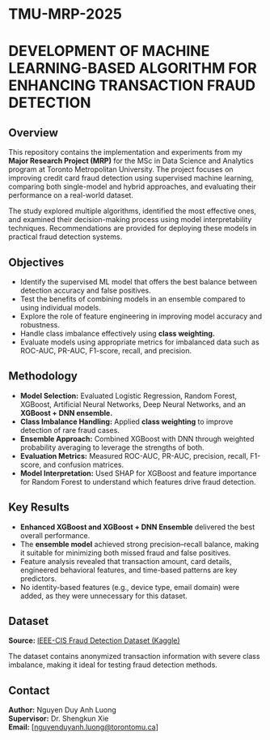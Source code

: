 # TMU-MRP-2025
# DEVELOPMENT OF MACHINE LEARNING-BASED ALGORITHM FOR ENHANCING TRANSACTION FRAUD DETECTION
## Overview

This repository contains the implementation and experiments from my **Major Research Project (MRP)** for the MSc in Data Science and Analytics program at Toronto Metropolitan University. The project focuses on improving credit card fraud detection using supervised machine learning, comparing both single-model and hybrid approaches, and evaluating their performance on a real-world dataset.

The study explored multiple algorithms, identified the most effective ones, and examined their decision-making process using model interpretability techniques. Recommendations are provided for deploying these models in practical fraud detection systems.

## Objectives

- Identify the supervised ML model that offers the best balance between detection accuracy and false positives.
- Test the benefits of combining models in an ensemble compared to using individual models.
- Explore the role of feature engineering in improving model accuracy and robustness.
- Handle class imbalance effectively using **class weighting.**
- Evaluate models using appropriate metrics for imbalanced data such as ROC-AUC, PR-AUC, F1-score, recall, and precision.

## Methodology
- **Model Selection:** Evaluated Logistic Regression, Random Forest, XGBoost, Artificial Neural Networks, Deep Neural Networks, and an **XGBoost + DNN ensemble.**
- **Class Imbalance Handling:** Applied **class weighting** to improve detection of rare fraud cases.
- **Ensemble Approach:** Combined XGBoost with DNN through weighted probability averaging to leverage the strengths of both.
- **Evaluation Metrics:** Measured ROC-AUC, PR-AUC, precision, recall, F1-score, and confusion matrices.
- **Model Interpretation:** Used SHAP for XGBoost and feature importance for Random Forest to understand which features drive fraud detection.

## Key Results
- **Enhanced XGBoost and XGBoost + DNN Ensemble** delivered the best overall performance.
- The **ensemble model** achieved strong precision–recall balance, making it suitable for minimizing both missed fraud and false positives.
- Feature analysis revealed that transaction amount, card details, engineered behavioral features, and time-based patterns are key predictors.
- No identity-based features (e.g., device type, email domain) were added, as they were unnecessary for this dataset.

## Dataset

**Source:** [IEEE-CIS Fraud Detection Dataset (Kaggle)](https://www.kaggle.com/competitions/ieee-fraud-detection/data)

The dataset contains anonymized transaction information with severe class imbalance, making it ideal for testing fraud detection methods.

## Contact

**Author:** Nguyen Duy Anh Luong  
**Supervisor:** Dr. Shengkun Xie  
**Email:** [nguyenduyanh.luong@torontomu.ca]
